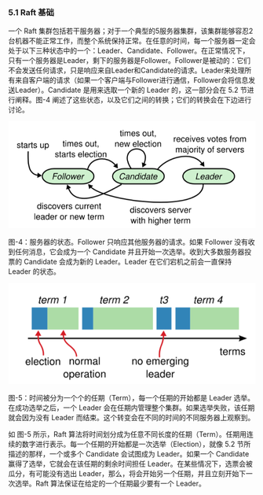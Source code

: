### 5.1 Raft 基础

一个 Raft 集群包括若干服务器；对于一个典型的5服务器集群，该集群能够容忍2台机器不能正常工作，而整个系统保持正常。在任意的时间，每一个服务器一定会处于以下三种状态中的一个：Leader、Candidate、Follower。在正常情况下，只有一个服务器是Leader，剩下的服务器是Follower。Follower是被动的：它们不会发送任何请求，只是响应来自Leader和Candidate的请求。Leader来处理所有来自客户端的请求（如果一个客户端与Follower进行通信，Follower会将信息发送Leader）。Candidate 是用来选取一个新的 Leader 的，这一部分会在 5.2 节进行阐释。图-4 阐述了这些状态，以及它们之间的转换；它们的转换会在下边进行讨论。

![](/assets/Figure-4-Server-states.png)

图-4：服务器的状态。Follower 只响应其他服务器的请求。如果 Follower 没有收到任何消息，它会成为一个 Candidate 并且开始一次选举。收到大多数服务器投票的 Candidate 会成为新的 Leader。Leader 在它们宕机之前会一直保持 Leader 的状态。

![](/assets/Figure-5-Terms.png)

图-5：时间被分为一个个的任期（Term），每一个任期的开始都是 Leader 选举。在成功选举之后，一个 Leader 会在任期内管理整个集群。如果选举失败，该任期就会因为没有 Leader 而结束。这个转变会在不同的时间的不同服务器上观察到。

如 图-5 所示，Raft 算法将时间划分成为任意不同长度的任期（Term）。任期用连续的数字进行表示。每一个任期的开始都是一次选举（Election），就像 5.2 节所描述的那样，一个或多个 Candidate 会试图成为 Leader。如果一个 Candidate 赢得了选举，它就会在该任期的剩余时间担任 Leader。在某些情况下，选票会被瓜分，有可能没有选出 Leader，那么，将会开始另一个任期，并且立刻开始下一次选举。Raft 算法保证在给定的一个任期最少要有一个 Leader。




